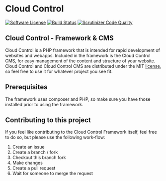 # Cloud Control
[![Software License](https://img.shields.io/badge/license-MIT-brightgreen.svg?style=flat)](LICENSE)
[![Build Status](https://scrutinizer-ci.com/g/jenskooij/cloudcontrol/badges/build.png?b=master)](https://scrutinizer-ci.com/g/jenskooij/cloudcontrol/build-status/master)
[![Scrutinizer Code Quality](https://scrutinizer-ci.com/g/jenskooij/cloudcontrol/badges/quality-score.png?b=master)](https://scrutinizer-ci.com/g/jenskooij/cloudcontrol/?branch=master)
## Cloud Control - Framework & CMS

Cloud Control is a PHP framework that is intended for rapid development of
websites and webapps. Included in the framework is the Cloud Control CMS, for
easy management of the content and structure of your website. Cloud Control and
Cloud Control CMS are distributed under the MIT [license](LICENSE), so feel free to
use it for whatever project you see fit.

## Prerequisites
The framework uses composer and PHP, so make sure you have those installed prior to
using the framework.

## Contributing to this project
If you feel like contributing to the Cloud Control Framework itself, feel free
to do so, but please use the following work-flow:

1. Create an issue
2. Create a branch / fork
3. Checkout this branch fork
4. Make changes
6. Create a pull request
7. Wait for someone to merge the request
